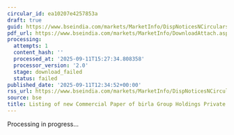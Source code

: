 ```yaml
---
circular_id: ea10207e4257853a
draft: true
guid: https://www.bseindia.com/markets/MarketInfo/DispNoticesNCirculars.aspx?Noticeid={C0D51B48-FE3A-4EA0-B5E9-06231D51A11E}&noticeno=20250911-55&dt=09/11/2025&icount=55&totcount=86&flag=0
pdf_url: https://www.bseindia.com/markets/MarketInfo/DownloadAttach.aspx?id=20250911-55&attachedId=
processing:
  attempts: 1
  content_hash: ''
  processed_at: '2025-09-11T15:27:34.808358'
  processor_version: '2.0'
  stage: download_failed
  status: failed
published_date: '2025-09-11T12:34:52+00:00'
rss_url: https://www.bseindia.com/markets/MarketInfo/DispNoticesNCirculars.aspx?Noticeid={C0D51B48-FE3A-4EA0-B5E9-06231D51A11E}&noticeno=20250911-55&dt=09/11/2025&icount=55&totcount=86&flag=0
source: bse
title: Listing of new Commercial Paper of birla Group Holdings Private Limited
---
```


Processing in progress...